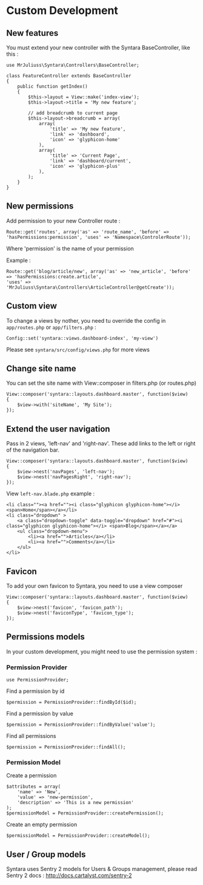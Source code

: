 # Custom Development

## New features

You must extend your new controller with the Syntara BaseController, like this :

    use MrJuliuss\Syntara\Controllers\BaseController;

    class FeatureController extends BaseController
    {
        public function getIndex()
        {
            $this->layout = View::make('index-view');
            $this->layout->title = 'My new feature';

            // add breadcrumb to current page
            $this->layout->breadcrumb = array(
                array(
                    'title' => 'My new feature',
                    'link' => 'dashboard',
                    'icon' => 'glyphicon-home'
                ),
                array(
                    'title' => 'Current Page',
                    'link' => 'dashboard/current',
                    'icon' => 'glyphicon-plus'
                ),
            );
        }
    }

## New permissions
Add permission to your new Controller route :

    Route::get('routes', array('as' => 'route_name', 'before' => 'hasPermissions:permission', 'uses' => 'Namespace\ControlerRoute'));

Where 'permission' is the name of your permission

Example :

    Route::get('blog/article/new', array('as' => 'new_article', 'before' => 'hasPermissions:create.article', 
    'uses' => 'MrJuliuss\Syntara\Controllers\ArticleController@getCreate'));

## Custom view

To change a views by nother, you need tu override the config in ```app/routes.php``` or ```app/filters.php``` :

    Config::set('syntara::views.dashboard-index', 'my-view')

Please see ```syntara/src/config/views.php``` for more views

## Change site name

You can set the site name with View::composer in filters.php (or routes.php)

    View::composer('syntara::layouts.dashboard.master', function($view)
    {
        $view->with('siteName', 'My Site');
    });

## Extend the user navigation

Pass in 2 views, 'left-nav' and 'right-nav'. These add links to the left or right of the navigation bar.

    View::composer('syntara::layouts.dashboard.master', function($view)
    {
        $view->nest('navPages', 'left-nav');
        $view->nest('navPagesRight', 'right-nav');
    });

View ```left-nav.blade.php``` example :

    <li class=""><a href=""><i class="glyphicon glyphicon-home"></i> <span>Home</span></a></li>
    <li class="dropdown" >
        <a class="dropdown-toggle" data-toggle="dropdown" href="#"><i class="glyphicon glyphicon-home"></i> <span>Blog</span></a></a>
        <ul class="dropdown-menu">
            <li><a href="">Articles</a></li>
            <li><a href="">Comments</a></li>
        </ul>
    </li>



## Favicon

To add your own favicon to Syntara, you need to use a view composer

    View::composer('syntara::layouts.dashboard.master', function($view)
    {
        $view->nest('favicon', 'favicon_path');
        $view->nest('faviconType', 'favicon_type');
    });


## Permissions models

In your custom development, you might need to use the permission system : 

### Permission Provider

    use PermissionProvider;

Find a permission by id

    $permission = PermissionProvider::findById($id);

Find a permission by value

    $permission = PermissionProvider::findByValue('value');

Find all permissions

    $permission = PermissionProvider::findAll();


### Permission Model

Create a permission 

    $attributes = array(
        'name' => 'New',
        'value' => 'new-permission',
        'description' => 'This is a new permission'
    );
    $permissionModel = PermissionProvider::createPermission();



Create an empty permission

    $permissionModel = PermissionProvider::createModel();

## User / Group models

Syntara uses Sentry 2 models for Users & Groups management, please read Sentry 2 docs :
http://docs.cartalyst.com/sentry-2